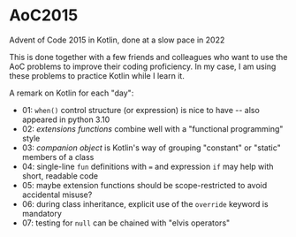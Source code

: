 # AoC2015
Advent of Code 2015 in Kotlin, done at a slow pace in 2022

This is done together with a few friends and colleagues who want to use the AoC problems
to improve their coding proficiency. In my case, I am using these problems to practice
Kotlin while I learn it.

A remark on Kotlin for each "day":
* 01: `when()` control structure (or expression) is nice to have -- also appeared in python 3.10
* 02: *extensions functions* combine well with a "functional programming" style
* 03: *companion object* is Kotlin's way of grouping "constant" or "static" members of a class
* 04: single-line `fun` definitions with `=` and expression `if` may help with short, readable code
* 05: maybe extension functions should be scope-restricted to avoid accidental misuse?
* 06: during class inheritance, explicit use of the `override` keyword is mandatory
* 07: testing for `null` can be chained with "elvis operators"

